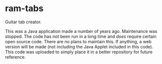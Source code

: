 ram-tabs
========

Guitar tab creator.

This was a Java application made a number of years ago. Maintenance was stopped.
The code has not been run in a long time and _does_ require certain open source code.
There are no plans to maintain this. If anything, a web version will be made (not including
the Java Applet included in this code). This code was uploaded to simply place it in
a better repository for future reference.
